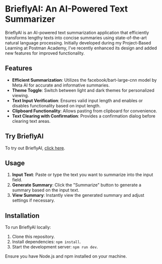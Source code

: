 # BrieflyAI: An AI-Powered Text Summarizer

BrieflyAI is an AI-powered text summarization application that efficiently transforms lengthy texts into concise summaries using state-of-the-art natural language processing. Initially developed during my Project-Based Learning at Postman Academy, I've recently enhanced its design and added new features for improved functionality.

## Features

- **Efficient Summarization**: Utilizes the facebook/bart-large-cnn model by Meta AI for accurate and informative summaries.
- **Theme Toggle**: Switch between light and dark themes for personalized viewing.
- **Text Input Verification**: Ensures valid input length and enables or disables functionality based on input length.
- **Clipboard Functionality**: Allows pasting from clipboard for convenience.
- **Text Clearing with Confirmation**: Provides a confirmation dialog before clearing text areas.

## Try BrieflyAI

To try out BrieflyAI, [click here](http://localhost:3000/). 

## Usage

1. **Input Text**: Paste or type the text you want to summarize into the input field.
2. **Generate Summary**: Click the "Summarize" button to generate a summary based on the input text.
3. **View Summary**: Instantly view the generated summary and adjust settings if necessary.

## Installation

To run BrieflyAI locally:

1. Clone this repository.
2. Install dependencies: `npm install`.
3. Start the development server: `npm run dev`.

Ensure you have Node.js and npm installed on your machine.